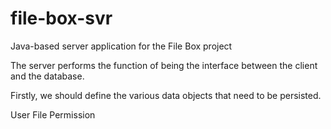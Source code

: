 # file-box-svr
Java-based server application for the File Box project

The server performs the function of being the interface between the client and the database.

Firstly, we should define the various data objects that need to be persisted.

User
File
Permission

